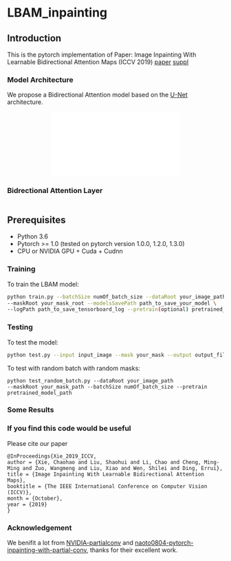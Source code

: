 # LBAM_inpainting

## Introduction
This is the pytorch implementation of Paper: Image Inpainting With Learnable Bidirectional Attention Maps (ICCV 2019) [paper](http://openaccess.thecvf.com/content_ICCV_2019/papers/Xie_Image_Inpainting_With_Learnable_Bidirectional_Attention_Maps_ICCV_2019_paper.pdf) [suppl](http://openaccess.thecvf.com/content_ICCV_2019/supplemental/Xie_Image_Inpainting_With_ICCV_2019_supplemental.pdf)

### Model Architecture
We propose a Bidirectional Attention model based on the [U-Net](https://arxiv.org/pdf/1611.07004.pdf) architecture.
<center><embed src="./figs/model_architucture.pdf"></center>

### Bidrectional Attention Layer
<center><embed src="./figs/BidAtentionLayer.png"></center>

## Prerequisites
- Python 3.6
- Pytorch >= 1.0 (tested on pytorch version 1.0.0, 1.2.0, 1.3.0)
- CPU or NVIDIA GPU + Cuda + Cudnn

### Training
To train the LBAM model:
```bash
python train.py --batchSize numOf_batch_size --dataRoot your_image_path \
--maskRoot your_mask_root --modelsSavePath path_to_save_your_model \
--logPath path_to_save_tensorboard_log --pretrain(optional) pretrained_model_path
```

### Testing
To test the model:
```bash
python test.py --input input_image --mask your_mask --output output_file_prefix --pretrain pretrained_model_path
```

To test with random batch with random masks:
```
python test_random_batch.py --dataRoot your_image_path
--maskRoot your_mask_path --batchSize numOf_batch_size --pretrain pretrained_model_path
```

### Some Results



### If you find this code would be useful
Please cite our paper

```
@InProceedings{Xie_2019_ICCV,
author = {Xie, Chaohao and Liu, Shaohui and Li, Chao and Cheng, Ming-Ming and Zuo, Wangmeng and Liu, Xiao and Wen, Shilei and Ding, Errui},
title = {Image Inpainting With Learnable Bidirectional Attention Maps},
booktitle = {The IEEE International Conference on Computer Vision (ICCV)},
month = {October},
year = {2019}
}
```


### Acknowledgement
We benifit a lot from [NVIDIA-partialconv](https://github.com/NVIDIA/partialconv) and [naoto0804-pytorch-inpainting-with-partial-conv](https://github.com/naoto0804/pytorch-inpainting-with-partial-conv
), thanks for their excellent work.